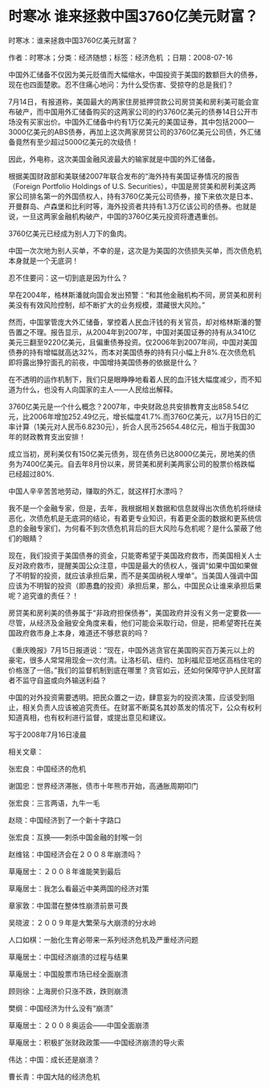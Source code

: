 # 时寒冰  谁来拯救中国3760亿美元财富？  
  
时寒冰：谁来拯救中国3760亿美元财富？  
作者：时寒冰；分类：经济随想；标签：经济危机 ；日期：2008-07-16  
中国外汇储备不仅因为美元贬值而大幅缩水，中国投资于美国的数额巨大的债券，现在也四面楚歌。忍不住痛心地问：为什么受伤害、受掠夺的总是我们？  
7月14日，有报道称，美国最大的两家住房抵押贷款公司房贷美和房利美可能会宣布破产，而中国用外汇储备购买的这两家公司的约3760亿美元的债券14日公开市场没有买家出价。中国外汇储备中约有1万亿美元的美国证券，其中包括2000—3000亿美元的ABS债券，再加上这次两家房贷公司的3760亿美元公司债，外汇储备竟然有至少超过5000亿美元的次级债！  
因此，外电称，这次美国金融风波最大的输家就是中国的外汇储备。  
根据美国财政部和美联储2007年联合发布的“海外持有美国证券情况的报告（Foreign Portfolio Holdings of U.S. Securities），中国是房贷美和房利美这两家公司排名第一的外国债权人，持有3760亿美元公司债券，接下来依次是日本、开曼群岛、卢森堡和比利时等，海外投资者共持有1.3万亿该公司的债券。也就是说，一旦这两家金融机构破产，中国的3760亿美元投资将遭遇重创。  
3760亿美元已经成为别人刀下的鱼肉。  
中国一次次地为别人买单，不幸的是，这次是为美国的次债损失买单，而次债危机本身就是一个无底洞！  
忍不住要问：这一切到底是因为什么？  
早在2004年，格林斯潘就向国会发出预警：“和其他金融机构不同，房贷美和房利美没有有效风险控制，却不断扩大的业务规模，潜藏很大风险。”  
然而，中国掌管庞大外汇储备，掌控着人民血汗钱的有关官员，却对格林斯潘的警告置之不理。报告显示，从2004年到2007年，中国对美国证券的持有从3410亿美元三翻至9220亿美元，且偏重债券投资。仅2006年到2007年间，中国对美国债券的持有增幅就高达32%，而本对美国债券的持有只小幅上升8%.在次债危机即将露出狰狞面孔的前夜，中国增持美国债券的依据是什么？  
在不透明的运作机制下，我们只是眼睁睁地看着人民的血汗钱大幅度减少，而不知道为什么，也没有人向国家的主人——人民给出解释。  
3760亿美元是一个什么概念？2007年，中央财政总共安排教育支出858.54亿元，比2006年增加252.49亿元，增长幅度41.7%.而3760亿美元，以7月15日的汇率计算（1美元对人民币6.8230元），折合人民币25654.48亿元，相当于我国30年的财政教育支出安排！  
成立当初，房利美仅有150亿美元债务，现在债务已达8000亿美元，房地美的债务为7400亿美元。自去年8月份以来，房贷美和房利美两家公司的股票价格跌幅已经超过80%.  
中国人辛辛苦苦地劳动，赚取的外汇，就这样打水漂吗？  
我不是一个金融专家，但是，去年，我根据相关数据和信息就得出次债危机将继续恶化，次债危机是无底洞的结论，有着更专业知识，有着更全面的数据和更系统信息的金融专家们，为何看不到次债危机背后的巨大风险与危机呢？是什么蒙蔽了他们的眼睛？  
现在，我们投资于美国债券的资金，只能寄希望于美国政府救市，而美国相关人士反对政府救市，提醒美国公众注意，中国是最大的债权人，强调“如果中国如果做了不明智的投资，就应该承担后果，而不是美国纳税人埋单”。当美国人强调中国应该为不明智的投资（即愚蠢的投资）承担后果，那么，中国民众让谁来承担后果呢？追究谁的责任？！  
房贷美和房利美的债券属于“非政府担保债券”，美国政府并没有义务一定要救——尽管，从经济及金融安全角度来看，他们可能会采取行动，但是，把希望寄托在美国政府救市身上本身，难道还不够悲哀的吗？  
《重庆晚报》7月15日报道说：“现在，中国外逃贪官在美国购买百万美元以上的豪宅，很多人常常用现金一次付清。让洛杉矶、纽约、加利福尼亚地区高档住宅的价格涨了一倍。”我们的监督机制到底在哪里？贪官如云，还如何保障守护人民财富者不监守自盗或向外输送利益？  
中国的对外投资需要透明。把民众置之一边，肆意妄为的投资决策，应该受到阻止，相关负责人应该被追究责任。在财富不断莫名其妙蒸发的情况下，公众有权利知道真相，也有权利进行监督，或提出意见和建议。  
写于2008年7月16日凌晨  
  
相关文章：  
张宏良：中国经济的危机  
谢国忠：世界经济滞胀，债市十年熊市开始，高通胀周期叩门  
张宏良：三言两语，九牛一毛  
赵晓：中国经济到了一个新十字路口  
张宏良：互换——刺杀中国金融的封喉一剑  
赵维铭：中国经济会在２００８年崩溃吗？  
草庵居士：２００８年谁能笑到最后  
草庵居士：我怎么看最近中美两国的经济对策  
章家敦：中国潜在整体性崩溃前景可畏  
吴晓波：２００９年是大繁荣与大崩溃的分水岭  
人口如棋：一胎化生育必带来一系列经济危机及严重经济问题  
草庵居士：中国经济崩溃的过程与结果  
草庵居士：中国股票市场已经全面崩溃  
顾则徐：上海房价只涨不跌，跌则崩溃  
樊纲：中国经济为什么没有“崩溃”  
草庵居士：２００８奥运会——中国全面崩溃  
草庵居士：积极扩张财政政策——中国经济崩溃的导火索  
伟达：中国：成长还是崩溃？  
曹长青：中国大陆的经济危机
